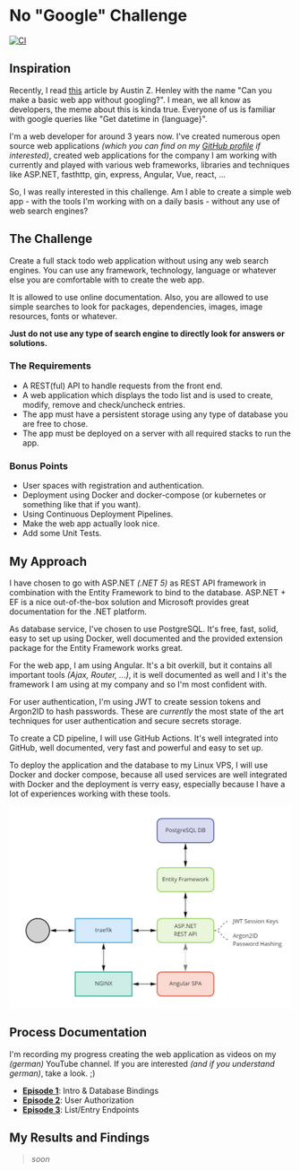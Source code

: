 # No "Google" Challenge

[![CI](https://github.com/zekroTJA/no-google-challenge/workflows/CI/badge.svg)](https://github.com/zekroTJA/no-google-challenge/runs/1838871697)

## Inspiration

Recently, I read [this](https://web.eecs.utk.edu/~azh/blog/webappwithoutgoogling.html?s=09) article by Austin Z. Henley with the name "Can you make a basic web app without googling?". I mean, we all know as developers, the meme about this is kinda true. Everyone of us is familiar with google queries like "Get datetime in {language}".

I'm a web developer for around 3 years now. I've created numerous open source web applications *(which you can find on my [GitHub profile](https://github.com/zekrotja) if interested)*, created web applications for the company I am working with currently and played with various web frameworks, libraries and techniques like ASP.NET, fasthttp, gin, express, Angular, Vue, react, ...

So, I was really interested in this challenge. Am I able to create a simple web app - with the tools I'm working with on a daily basis - without any use of web search engines?

## The Challenge

Create a full stack todo web application without using any web search engines. You can use any framework, technology, language or whatever else you are comfortable with to create the web app.

It is allowed to use online documentation. Also, you are allowed to use simple searches to look for packages, dependencies, images, image resources, fonts or whatever.

**Just do not use any type of search engine to directly look for answers or solutions.**

### The Requirements

- A REST(ful) API to handle requests from the front end.
- A web application which displays the todo list and is used to create, modify, remove and check/uncheck entries.
- The app must have a persistent storage using any type of database you are free to chose.
- The app must be deployed on a server with all required stacks to run the app.

### Bonus Points

- User spaces with registration and authentication.
- Deployment using Docker and docker-compose (or kubernetes or something like that if you want).
- Using Continuous Deployment Pipelines.
- Make the web app actually look nice.
- Add some Unit Tests.

## My Approach

I have chosen to go with ASP.NET *(.NET 5)* as REST API framework in combination with the Entity Framework to bind to the database. ASP.NET + EF is a nice out-of-the-box solution and Microsoft provides great documentation for the .NET platform.

As database service, I've chosen to use PostgreSQL. It's free, fast, solid, easy to set up using Docker, well documented and the provided extension package for the Entity Framework works great.

For the web app, I am using Angular. It's a bit overkill, but it contains all important tools *(Ajax, Router, ...)*, it is well documented as well and I it's the framework I am using at my company and so I'm most confident with.

For user authentication, I'm using JWT to create session tokens and Argon2ID to hash passwords. These are *currently* the most state of the art techniques for user authentication and secure secrets storage.

To create a CD pipeline, I will use GitHub Actions. It's well integrated into GitHub, well documented, very fast and powerful and easy to set up.

To deploy the application and the database to my Linux VPS, I will use Docker and docker compose, because all used services are well integrated with Docker and the deployment is verry easy, especially because I have a lot of experiences working with these tools.

![](.github/assets/structure.jpg)

## Process Documentation

I'm recording my progress creating the web application as videos on my *(german)* YouTube channel. If you are interested *(and if you understand german)*, take a look. ;)

- [**Episode 1**](https://youtu.be/aw4YWKslhUs): Intro & Database Bindings
- [**Episode 2**](https://youtu.be/tlqYuGF6fZ0): User Authorization
- [**Episode 3**](https://youtu.be/ZpFVGeIgHCc): List/Entry Endpoints

## My Results and Findings

> *soon*
